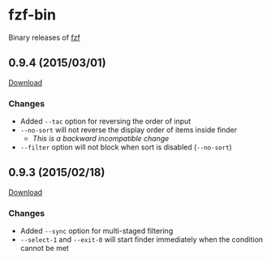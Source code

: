 fzf-bin
=======

Binary releases of [fzf](https://github.com/junegunn/fzf)

0.9.4 (2015/03/01)
------------------

[Download](https://github.com/junegunn/fzf-bin/releases/tag/0.9.4)

### Changes

- Added `--tac` option for reversing the order of input
- `--no-sort` will not reverse the display order of items inside finder
    - *This is a backward incompatible change*
- `--filter` option will not block when sort is disabled (`--no-sort`)

0.9.3 (2015/02/18)
------------------

[Download](https://github.com/junegunn/fzf-bin/releases/tag/0.9.3)

### Changes

- Added `--sync` option for multi-staged filtering
- `--select-1` and `--exit-0` will start finder immediately when the condition
  cannot be met

